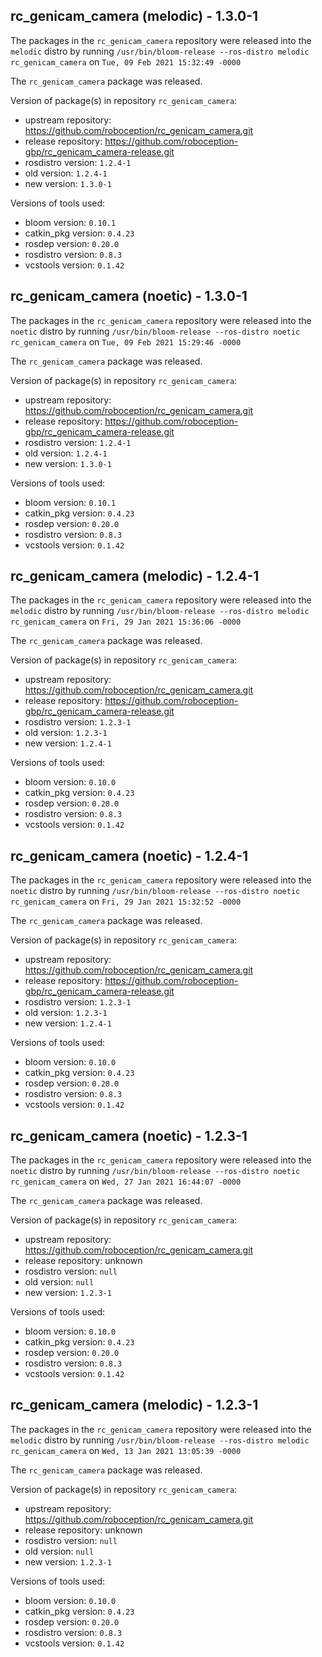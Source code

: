 ## rc_genicam_camera (melodic) - 1.3.0-1

The packages in the `rc_genicam_camera` repository were released into the `melodic` distro by running `/usr/bin/bloom-release --ros-distro melodic rc_genicam_camera` on `Tue, 09 Feb 2021 15:32:49 -0000`

The `rc_genicam_camera` package was released.

Version of package(s) in repository `rc_genicam_camera`:

- upstream repository: https://github.com/roboception/rc_genicam_camera.git
- release repository: https://github.com/roboception-gbp/rc_genicam_camera-release.git
- rosdistro version: `1.2.4-1`
- old version: `1.2.4-1`
- new version: `1.3.0-1`

Versions of tools used:

- bloom version: `0.10.1`
- catkin_pkg version: `0.4.23`
- rosdep version: `0.20.0`
- rosdistro version: `0.8.3`
- vcstools version: `0.1.42`


## rc_genicam_camera (noetic) - 1.3.0-1

The packages in the `rc_genicam_camera` repository were released into the `noetic` distro by running `/usr/bin/bloom-release --ros-distro noetic rc_genicam_camera` on `Tue, 09 Feb 2021 15:29:46 -0000`

The `rc_genicam_camera` package was released.

Version of package(s) in repository `rc_genicam_camera`:

- upstream repository: https://github.com/roboception/rc_genicam_camera.git
- release repository: https://github.com/roboception-gbp/rc_genicam_camera-release.git
- rosdistro version: `1.2.4-1`
- old version: `1.2.4-1`
- new version: `1.3.0-1`

Versions of tools used:

- bloom version: `0.10.1`
- catkin_pkg version: `0.4.23`
- rosdep version: `0.20.0`
- rosdistro version: `0.8.3`
- vcstools version: `0.1.42`


## rc_genicam_camera (melodic) - 1.2.4-1

The packages in the `rc_genicam_camera` repository were released into the `melodic` distro by running `/usr/bin/bloom-release --ros-distro melodic rc_genicam_camera` on `Fri, 29 Jan 2021 15:36:06 -0000`

The `rc_genicam_camera` package was released.

Version of package(s) in repository `rc_genicam_camera`:

- upstream repository: https://github.com/roboception/rc_genicam_camera.git
- release repository: https://github.com/roboception-gbp/rc_genicam_camera-release.git
- rosdistro version: `1.2.3-1`
- old version: `1.2.3-1`
- new version: `1.2.4-1`

Versions of tools used:

- bloom version: `0.10.0`
- catkin_pkg version: `0.4.23`
- rosdep version: `0.20.0`
- rosdistro version: `0.8.3`
- vcstools version: `0.1.42`


## rc_genicam_camera (noetic) - 1.2.4-1

The packages in the `rc_genicam_camera` repository were released into the `noetic` distro by running `/usr/bin/bloom-release --ros-distro noetic rc_genicam_camera` on `Fri, 29 Jan 2021 15:32:52 -0000`

The `rc_genicam_camera` package was released.

Version of package(s) in repository `rc_genicam_camera`:

- upstream repository: https://github.com/roboception/rc_genicam_camera.git
- release repository: https://github.com/roboception-gbp/rc_genicam_camera-release.git
- rosdistro version: `1.2.3-1`
- old version: `1.2.3-1`
- new version: `1.2.4-1`

Versions of tools used:

- bloom version: `0.10.0`
- catkin_pkg version: `0.4.23`
- rosdep version: `0.20.0`
- rosdistro version: `0.8.3`
- vcstools version: `0.1.42`


## rc_genicam_camera (noetic) - 1.2.3-1

The packages in the `rc_genicam_camera` repository were released into the `noetic` distro by running `/usr/bin/bloom-release --ros-distro noetic rc_genicam_camera` on `Wed, 27 Jan 2021 16:44:07 -0000`

The `rc_genicam_camera` package was released.

Version of package(s) in repository `rc_genicam_camera`:

- upstream repository: https://github.com/roboception/rc_genicam_camera.git
- release repository: unknown
- rosdistro version: `null`
- old version: `null`
- new version: `1.2.3-1`

Versions of tools used:

- bloom version: `0.10.0`
- catkin_pkg version: `0.4.23`
- rosdep version: `0.20.0`
- rosdistro version: `0.8.3`
- vcstools version: `0.1.42`


## rc_genicam_camera (melodic) - 1.2.3-1

The packages in the `rc_genicam_camera` repository were released into the `melodic` distro by running `/usr/bin/bloom-release --ros-distro melodic rc_genicam_camera` on `Wed, 13 Jan 2021 13:05:39 -0000`

The `rc_genicam_camera` package was released.

Version of package(s) in repository `rc_genicam_camera`:

- upstream repository: https://github.com/roboception/rc_genicam_camera.git
- release repository: unknown
- rosdistro version: `null`
- old version: `null`
- new version: `1.2.3-1`

Versions of tools used:

- bloom version: `0.10.0`
- catkin_pkg version: `0.4.23`
- rosdep version: `0.20.0`
- rosdistro version: `0.8.3`
- vcstools version: `0.1.42`


